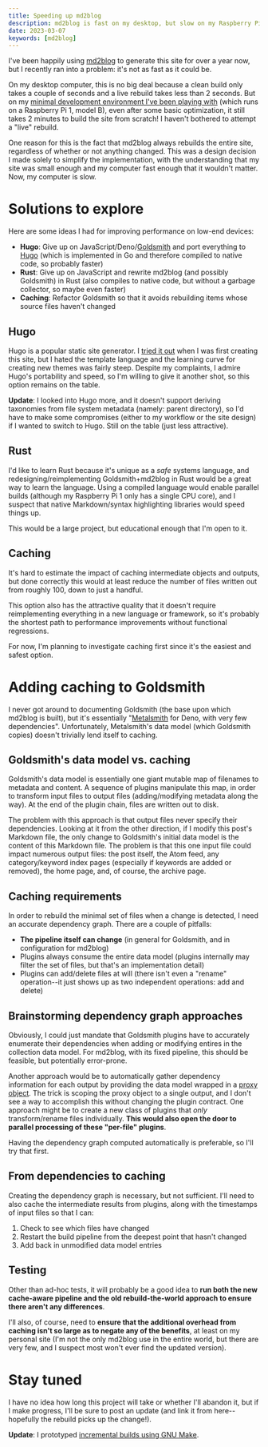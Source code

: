 ```yaml
---
title: Speeding up md2blog
description: md2blog is fast on my desktop, but slow on my Raspberry Pi. Here are my plans to improve rebuild performance.
date: 2023-03-07
keywords: [md2blog]
---
```

I've been happily using [md2blog](md2blog-deno.md) to generate this site for over a year now, but I recently ran into a problem: it's not as fast as it could be.

On my desktop computer, this is no big deal because a clean build only takes a couple of seconds and a live rebuild takes less than 2 seconds. But on my [minimal development environment I've been playing with](../programming-languages/minimal-dev-env-3.md) (which runs on a Raspberry Pi 1, model B), even after some basic optimization, it still takes 2 minutes to build the site from scratch! I haven't bothered to attempt a "live" rebuild.

One reason for this is the fact that md2blog always rebuilds the entire site, regardless of whether or not anything changed. This was a design decision I made solely to simplify the implementation, with the understanding that my site was small enough and my computer fast enough that it wouldn't matter. Now, my computer is slow.

# Solutions to explore
Here are some ideas I had for improving performance on low-end devices:

* **Hugo**: Give up on JavaScript/Deno/[Goldsmith](https://github.com/jaredkrinke/goldsmith) and port everything to [Hugo](https://gohugo.io/) (which is implemented in Go and therefore compiled to native code, so probably faster)
* **Rust**: Give up on JavaScript and rewrite md2blog (and possibly Goldsmith) in Rust (also compiles to native code, but without a garbage collector, so maybe even faster)
* **Caching**: Refactor Goldsmith so that it avoids rebuilding items whose source files haven't changed

## Hugo
Hugo is a popular static site generator. I [tried it out](hugo.md) when I was first creating this site, but I hated the template language and the learning curve for creating new themes was fairly steep. Despite my complaints, I admire Hugo's portability and speed, so I'm willing to give it another shot, so this option remains on the table.

**Update**: I looked into Hugo more, and it doesn't support deriving taxonomies from file system metadata (namely: parent directory), so I'd have to make some compromises (either to my workflow or the site design) if I wanted to switch to Hugo. Still on the table (just less attractive).

## Rust
I'd like to learn Rust because it's unique as a *safe* systems language, and redesigning/reimplementing Goldsmith+md2blog in Rust would be a great way to learn the language. Using a compiled language would enable parallel builds (although my Raspberry Pi 1 only has a single CPU core), and I suspect that native Markdown/syntax highlighting libraries would speed things up.

This would be a large project, but educational enough that I'm open to it.

## Caching
It's hard to estimate the impact of caching intermediate objects and outputs, but done correctly this would at least reduce the number of files written out from roughly 100, down to just a handful.

This option also has the attractive quality that it doesn't require reimplementing everything in a new language or framework, so it's probably the shortest path to performance improvements without functional regressions.

For now, I'm planning to investigate caching first since it's the easiest and safest option.

# Adding caching to Goldsmith
I never got around to documenting Goldsmith (the base upon which md2blog is built), but it's essentially "[Metalsmith](metalsmith.md) for Deno, with very few dependencies". Unfortunately, Metalsmith's data model (which Goldsmith copies) doesn't trivially lend itself to caching.

## Goldsmith's data model vs. caching
Goldsmith's data model is essentially one giant mutable map of filenames to metadata and content. A sequence of plugins manipulate this map, in order to transform input files to output files (adding/modifying metadata along the way). At the end of the plugin chain, files are written out to disk.

The problem with this approach is that output files never specify their dependencies. Looking at it from the other direction, if I modify this post's Markdown file, the only change to Goldsmith's initial data model is the content of this Markdown file. The problem is that this one input file could impact numerous output files: the post itself, the Atom feed, any category/keyword index pages (especially if keywords are added or removed), the home page, and, of course, the archive page.

## Caching requirements
In order to rebuild the minimal set of files when a change is detected, I need an accurate dependency graph. There are a couple of pitfalls:

* **The pipeline itself can change** (in general for Goldsmith, and in configuration for md2blog)
* Plugins always consume the entire data model (plugins internally may filter the set of files, but that's an implementation detail)
* Plugins can add/delete files at will (there isn't even a "rename" operation--it just shows up as two independent operations: add and delete)

## Brainstorming dependency graph approaches
Obviously, I could just mandate that Goldsmith plugins have to accurately enumerate their dependencies when adding or modifying entires in the collection data model. For md2blog, with its fixed pipeline, this should be feasible, but potentially error-prone.

Another approach would be to automatically gather dependency information for each output by providing the data model wrapped in a [proxy object](https://developer.mozilla.org/en-US/docs/Web/JavaScript/Reference/Global_Objects/Proxy). The trick is scoping the proxy object to a single output, and I don't see a way to accomplish this without changing the plugin contract. One approach might be to create a new class of plugins that *only* transform/rename files individually. **This would also open the door to parallel processing of these "per-file" plugins**.

Having the dependency graph computed automatically is preferable, so I'll try that first.

## From dependencies to caching
Creating the dependency graph is necessary, but not sufficient. I'll need to also cache the intermediate results from plugins, along with the timestamps of input files so that I can:

1. Check to see which files have changed
1. Restart the build pipeline from the deepest point that hasn't changed
1. Add back in unmodified data model entries

## Testing
Other than ad-hoc tests, it will probably be a good idea to **run both the new cache-aware pipeline and the old rebuild-the-world approach to ensure there aren't any differences**.

I'll also, of course, need to **ensure that the additional overhead from caching isn't so large as to negate any of the benefits**, at least on my personal site (I'm not the only md2blog use in the entire world, but there are very few, and I suspect most won't ever find the updated version).

# Stay tuned
I have no idea how long this project will take or whether I'll abandon it, but if I make progress, I'll be sure to post an update (and link it from here--hopefully the rebuild picks up the change!).

**Update**: I prototyped [incremental builds using GNU Make](speeding-up-rebuilds-2.md).


